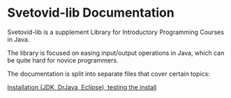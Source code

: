 # Svetovid-lib Documentation

Svetovid-lib is a supplement Library for Introductory Programming
Courses in Java.

The library is focused on easing input/output operations in Java,
which can be quite hard for novice programmers.

The documentation is split into separate files that cover certain
topics:

[Installation (JDK, DrJava, Eclipse), testing the
install](install.markdown)